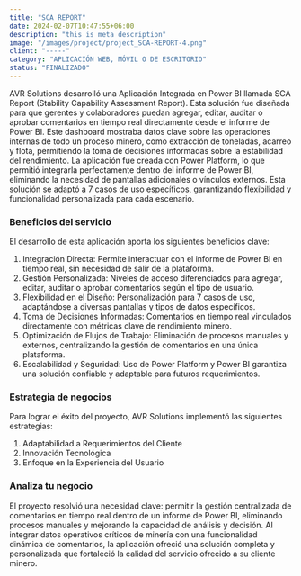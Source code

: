 ```yaml
---
title: "SCA REPORT"
date: 2024-02-07T10:47:55+06:00
description: "this is meta description"
image: "/images/project/project_SCA-REPORT-4.png"
client: "-----"
category: "APLICACIÓN WEB, MÓVIL O DE ESCRITORIO"
status: "FINALIZADO"
---
```


AVR Solutions desarrolló una Aplicación Integrada en Power BI llamada SCA Report (Stability Capability Assessment Report). Esta solución fue diseñada para que gerentes y colaboradores puedan agregar, editar, auditar o aprobar comentarios en tiempo real directamente desde el informe de Power BI. Este dashboard mostraba datos clave sobre las operaciones internas de todo un proceso minero, como extracción de toneladas, acarreo y flota, permitiendo la toma de decisiones informadas sobre la estabilidad del rendimiento. La aplicación fue creada con Power Platform, lo que permitió integrarla perfectamente dentro del informe de Power BI, eliminando la necesidad de pantallas adicionales o vínculos externos. Esta solución se adaptó a 7 casos de uso específicos, garantizando flexibilidad y funcionalidad personalizada para cada escenario.

### Beneficios del servicio

El desarrollo de esta aplicación aporta los siguientes beneficios clave:

1. Integración Directa: Permite interactuar con el informe de Power BI en tiempo real, sin necesidad de salir de la plataforma.
2. Gestión Personalizada: Niveles de acceso diferenciados para agregar, editar, auditar o aprobar comentarios según el tipo de usuario.
3. Flexibilidad en el Diseño: Personalización para 7 casos de uso, adaptándose a diversas pantallas y tipos de datos específicos.
4. Toma de Decisiones Informadas: Comentarios en tiempo real vinculados directamente con métricas clave de rendimiento minero.
5. Optimización de Flujos de Trabajo: Eliminación de procesos manuales y externos, centralizando la gestión de comentarios en una única plataforma.
6. Escalabilidad y Seguridad: Uso de Power Platform y Power BI garantiza una solución confiable y adaptable para futuros requerimientos.

### Estrategia de negocios

Para lograr el éxito del proyecto, AVR Solutions implementó las siguientes estrategias:

1. Adaptabilidad a Requerimientos del Cliente
2. Innovación Tecnológica
3. Enfoque en la Experiencia del Usuario

### Analiza tu negocio

El proyecto resolvió una necesidad clave: permitir la gestión centralizada de comentarios en tiempo real dentro de un informe de Power BI, eliminando procesos manuales y mejorando la capacidad de análisis y decisión. Al integrar datos operativos críticos de minería con una funcionalidad dinámica de comentarios, la aplicación ofreció una solución completa y personalizada que fortaleció la calidad del servicio ofrecido a su cliente minero.
